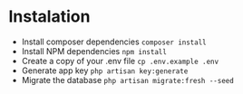 # Instalation
- Install composer dependencies ``` composer install ```
- Install NPM dependencies ``` npm install ```
- Create a copy of your .env file ``` cp .env.example .env ```
- Generate app key ``` php artisan key:generate ```
- Migrate the database ``` php artisan migrate:fresh --seed ```
